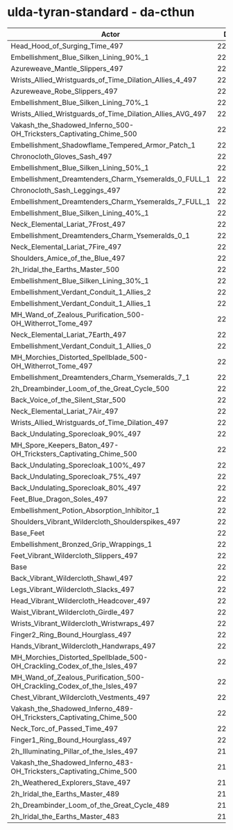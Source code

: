 # ulda-tyran-standard - da-cthun
| Actor | DPS | Increase |
|---|:---:|:---:|
|Head_Hood_of_Surging_Time_497|226174|2.33%|
|Embellishment_Blue_Silken_Lining_90%_1|224598|1.61%|
|Azureweave_Mantle_Slippers_497|224295|1.48%|
|Wrists_Allied_Wristguards_of_Time_Dilation_Allies_4_497|224267|1.46%|
|Azureweave_Robe_Slippers_497|224129|1.40%|
|Embellishment_Blue_Silken_Lining_70%_1|223817|1.26%|
|Wrists_Allied_Wristguards_of_Time_Dilation_Allies_AVG_497|223663|1.19%|
|Vakash_the_Shadowed_Inferno_500-OH_Tricksters_Captivating_Chime_500|223455|1.10%|
|Embellishment_Shadowflame_Tempered_Armor_Patch_1|223305|1.03%|
|Chronocloth_Gloves_Sash_497|223275|1.01%|
|Embellishment_Blue_Silken_Lining_50%_1|223084|0.93%|
|Embellishment_Dreamtenders_Charm_Ysemeralds_0_FULL_1|222912|0.85%|
|Chronocloth_Sash_Leggings_497|222901|0.85%|
|Embellishment_Dreamtenders_Charm_Ysemeralds_7_FULL_1|222576|0.70%|
|Embellishment_Blue_Silken_Lining_40%_1|222546|0.68%|
|Neck_Elemental_Lariat_7Frost_497|222517|0.67%|
|Embellishment_Dreamtenders_Charm_Ysemeralds_0_1|222433|0.63%|
|Neck_Elemental_Lariat_7Fire_497|222376|0.61%|
|Shoulders_Amice_of_the_Blue_497|222348|0.59%|
|2h_Iridal_the_Earths_Master_500|222330|0.59%|
|Embellishment_Blue_Silken_Lining_30%_1|222209|0.53%|
|Embellishment_Verdant_Conduit_1_Allies_2|222192|0.52%|
|Embellishment_Verdant_Conduit_1_Allies_1|222187|0.52%|
|MH_Wand_of_Zealous_Purification_500-OH_Witherrot_Tome_497|222177|0.52%|
|Neck_Elemental_Lariat_7Earth_497|222127|0.49%|
|Embellishment_Verdant_Conduit_1_Allies_0|222031|0.45%|
|MH_Morchies_Distorted_Spellblade_500-OH_Witherrot_Tome_497|222015|0.44%|
|Embellishment_Dreamtenders_Charm_Ysemeralds_7_1|221996|0.44%|
|2h_Dreambinder_Loom_of_the_Great_Cycle_500|221991|0.43%|
|Back_Voice_of_the_Silent_Star_500|221970|0.42%|
|Neck_Elemental_Lariat_7Air_497|221862|0.38%|
|Wrists_Allied_Wristguards_of_Time_Dilation_497|221710|0.31%|
|Back_Undulating_Sporecloak_90%_497|221449|0.19%|
|MH_Spore_Keepers_Baton_497-OH_Tricksters_Captivating_Chime_500|221432|0.18%|
|Back_Undulating_Sporecloak_100%_497|221403|0.17%|
|Back_Undulating_Sporecloak_75%_497|221360|0.15%|
|Back_Undulating_Sporecloak_80%_497|221353|0.14%|
|Feet_Blue_Dragon_Soles_497|221348|0.14%|
|Embellishment_Potion_Absorption_Inhibitor_1|221270|0.11%|
|Shoulders_Vibrant_Wildercloth_Shoulderspikes_497|221248|0.10%|
|Base_Feet|221235|0.09%|
|Embellishment_Bronzed_Grip_Wrappings_1|221231|0.09%|
|Feet_Vibrant_Wildercloth_Slippers_497|221042|0.00%|
|Base|221033|0.00%|
|Back_Vibrant_Wildercloth_Shawl_497|221007|-0.01%|
|Legs_Vibrant_Wildercloth_Slacks_497|220965|-0.03%|
|Head_Vibrant_Wildercloth_Headcover_497|220946|-0.04%|
|Waist_Vibrant_Wildercloth_Girdle_497|220902|-0.06%|
|Wrists_Vibrant_Wildercloth_Wristwraps_497|220901|-0.06%|
|Finger2_Ring_Bound_Hourglass_497|220824|-0.09%|
|Hands_Vibrant_Wildercloth_Handwraps_497|220789|-0.11%|
|MH_Morchies_Distorted_Spellblade_500-OH_Crackling_Codex_of_the_Isles_497|220758|-0.12%|
|MH_Wand_of_Zealous_Purification_500-OH_Crackling_Codex_of_the_Isles_497|220744|-0.13%|
|Chest_Vibrant_Wildercloth_Vestments_497|220622|-0.19%|
|Vakash_the_Shadowed_Inferno_489-OH_Tricksters_Captivating_Chime_500|220586|-0.20%|
|Neck_Torc_of_Passed_Time_497|220513|-0.24%|
|Finger1_Ring_Bound_Hourglass_497|220294|-0.33%|
|2h_Illuminating_Pillar_of_the_Isles_497|219940|-0.49%|
|Vakash_the_Shadowed_Inferno_483-OH_Tricksters_Captivating_Chime_500|219298|-0.78%|
|2h_Weathered_Explorers_Stave_497|219227|-0.82%|
|2h_Iridal_the_Earths_Master_489|218471|-1.16%|
|2h_Dreambinder_Loom_of_the_Great_Cycle_489|217974|-1.38%|
|2h_Iridal_the_Earths_Master_483|216519|-2.04%|
